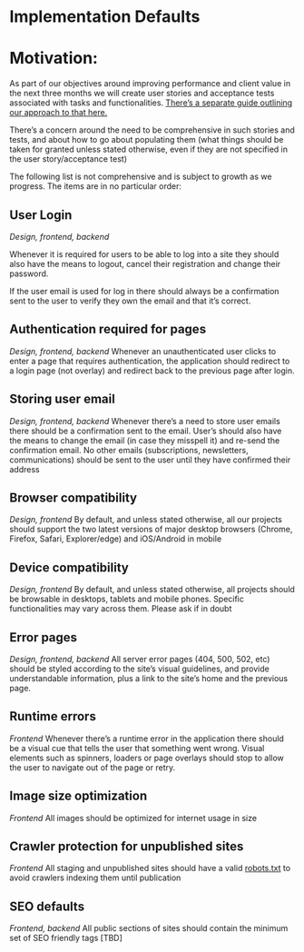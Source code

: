 # **Implementation Defaults**


# Motivation:

As part of our objectives around improving performance and client value in the next three months we will create user stories and acceptance tests associated with tasks and functionalities. [There’s a separate guide outlining our approach to that here.](https://vizzuality.github.io/playbook/projects/stories-and-acceptance-tests/)

There’s a concern around the need to be comprehensive in such stories and tests, and about how to go about populating them (what things should be taken for granted unless stated otherwise, even if they are not specified in the user story/acceptance test)

The following list is not comprehensive and is subject to growth as we progress. The items are in no particular order:


## User Login
_Design, frontend, backend_

Whenever it is required for users to be able to log into a site they should also have the means to logout, cancel their registration and change their password.

If the user email is used for log in there should always be a confirmation sent to the user to verify they own the email and that it’s correct.

## Authentication required for pages
_Design, frontend, backend_
Whenever an unauthenticated user clicks to enter a page that requires authentication, the application should redirect to a login page (not overlay) and redirect back to the previous page after login.

## Storing user email
_Design, frontend, backend_
Whenever there’s a need to store user emails there should be a confirmation sent to the email. User’s should also have the means to change the email (in case they misspell it) and re-send the confirmation email. No other emails (subscriptions, newsletters, communications) should be sent to the user until they have confirmed their address

## Browser compatibility
_Design, frontend_
By default, and unless stated otherwise, all our projects should support the two latest versions of major desktop browsers (Chrome, Firefox, Safari, Explorer/edge) and iOS/Android in mobile

## Device compatibility
_Design, frontend_
By default, and unless stated otherwise, all projects should be browsable in desktops, tablets and mobile phones. Specific functionalities may vary across them. Please ask if in doubt

## Error pages
_Design, frontend, backend_
All server error pages (404, 500, 502, etc) should be styled according to the site’s visual guidelines, and provide understandable information, plus a link to the site’s home and the previous page.

## Runtime errors
_Frontend_
Whenever there’s a runtime error in the application there should be a visual cue that tells the user that something went wrong.  Visual elements such as spinners, loaders or page overlays should stop to allow the user to navigate out of the page or retry.

## Image size optimization
_Frontend_
All images should be optimized for internet usage in size

## Crawler protection for unpublished sites
_Frontend_
All staging and unpublished sites should have a valid [robots.txt](http://www.robotstxt.org/robotstxt.html) to avoid crawlers indexing them until publication

## SEO defaults
_Frontend, backend_
All public sections of sites should contain the minimum set of SEO friendly tags [TBD]
